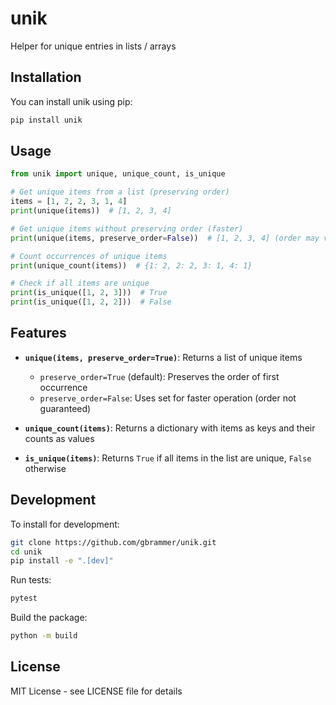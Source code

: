 # unik

Helper for unique entries in lists / arrays

## Installation

You can install unik using pip:

```bash
pip install unik
```

## Usage

```python
from unik import unique, unique_count, is_unique

# Get unique items from a list (preserving order)
items = [1, 2, 2, 3, 1, 4]
print(unique(items))  # [1, 2, 3, 4]

# Get unique items without preserving order (faster)
print(unique(items, preserve_order=False))  # [1, 2, 3, 4] (order may vary)

# Count occurrences of unique items
print(unique_count(items))  # {1: 2, 2: 2, 3: 1, 4: 1}

# Check if all items are unique
print(is_unique([1, 2, 3]))  # True
print(is_unique([1, 2, 2]))  # False
```

## Features

- **`unique(items, preserve_order=True)`**: Returns a list of unique items
  - `preserve_order=True` (default): Preserves the order of first occurrence
  - `preserve_order=False`: Uses set for faster operation (order not guaranteed)

- **`unique_count(items)`**: Returns a dictionary with items as keys and their counts as values

- **`is_unique(items)`**: Returns `True` if all items in the list are unique, `False` otherwise

## Development

To install for development:

```bash
git clone https://github.com/gbrammer/unik.git
cd unik
pip install -e ".[dev]"
```

Run tests:

```bash
pytest
```

Build the package:

```bash
python -m build
```

## License

MIT License - see LICENSE file for details
